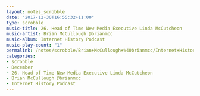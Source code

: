 ```yaml
---
layout: notes_scrobble
date: "2017-12-30T16:55:32+11:00"
type: scrobble
music-title: 26. Head of Time New Media Executive Linda McCutcheon
music-artist: Brian McCullough @brianmcc
music-album: Internet History Podcast
music-play-count: "1"
permalink: /notes/scrobble/Brian+McCullough+%40brianmcc/Internet+History+Podcast/98a6184ff0b1acf8d8966299b4990b9eb74c54ca.html
categories:
- scrobble
- December
- 26. Head of Time New Media Executive Linda McCutcheon
- Brian McCullough @brianmcc
- Internet History Podcast
---
```

